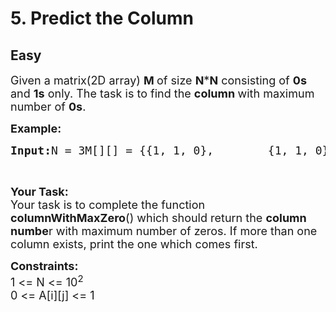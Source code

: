 # 5. Predict the Column
## Easy 
<div class="problem-statement">
                <p></p><p><span style="font-size:18px">Given a matrix(2D array) <strong>M </strong>of size <strong>N</strong>*<strong>N</strong> consisting of <strong>0s</strong> and <strong>1s</strong> only. The task is to find the <strong>column </strong>with maximum number of <strong>0s</strong>.</span></p>

<p><span style="font-size:18px"><strong>Example:</strong></span></p>

<pre><span style="font-size:18px"><strong>Input:</strong>N = 3M[][] = {{1, 1, 0},        {1, 1, 0},        {1, 1, 0}}<strong>Output:</strong>2<strong>Explanation:</strong>2nd column (<strong>0-based indexing</strong>) is having 3 zeros which is maximum among all columns.</span></pre>

<p>&nbsp;</p>

<p><span style="font-size:18px"><strong>Your Task:</strong><br>
Your task is to complete the function <strong>columnWithMaxZero</strong>() which should return the <strong>column numbe</strong>r with maximum number of zeros. If more than one column exists, print the one which comes first.</span></p>

<p><span style="font-size:18px"><strong>Constraints:</strong><br>
1 &lt;= N &lt;= 10<sup>2</sup><br>
0 &lt;= A[i][j] &lt;= 1</span></p>

<p>&nbsp;</p>
 <p></p>
            </div>
